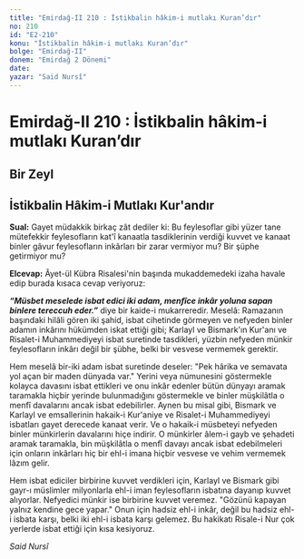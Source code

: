 ```yaml
---
title: "Emirdağ-II 210 : İstikbalin hâkim-i mutlakı Kuran’dır"
no: 210
id: "E2-210"
konu: "İstikbalin hâkim-i mutlakı Kuran’dır"
bolge: "Emirdağ-II"
donem: "Emirdağ 2 Dönemi"
date: 
yazar: "Said Nursî"
---
```


# Emirdağ-II 210 : İstikbalin hâkim-i mutlakı Kuran’dır

## Bir Zeyl

## İstikbalin Hâkim-i Mutlakı Kur'andır

**Sual:** Gayet müdakkik birkaç zât dediler ki: Bu feylesoflar gibi yüzer tane mütefekkir feylesofların kat'î kanaatla tasdiklerinin verdiği kuvvet ve kanaat binler gâvur feylesofların inkârları bir zarar vermiyor mu? Bir şüphe getirmiyor mu?

**Elcevap:** Âyet-ül Kübra Risalesi'nin başında mukaddemedeki izaha havale edip burada kısaca cevap veriyoruz:

***“Müsbet meselede isbat edici iki adam, menfîce inkâr yoluna sapan binlere tereccuh eder.”*** diye bir kaide-i mukarreredir. Meselâ: Ramazanın başındaki hilâli gören iki şahid, isbat cihetinde görmeyen ve nefyeden binler adamın inkârını hükümden iskat ettiği gibi; Karlayl ve Bismark'ın Kur'anı ve Risalet-i Muhammediyeyi isbat suretinde tasdikleri, yüzbin nefyeden münkir feylesofların inkârı değil bir şübhe, belki bir vesvese vermemek gerektir.

Hem meselâ bir-iki adam isbat suretinde deseler: "Pek hârika ve semavata yol açan bir maden dünyada var." Yerini veya nümunesini göstermekle kolayca davasını isbat ettikleri ve onu inkâr edenler bütün dünyayı aramak taramakla hiçbir yerinde bulunmadığını göstermekle ve binler müşkilâtla o menfî davalarını ancak isbat edebilirler. Aynen bu misal gibi, Bismark ve Karlayl ve emsallerinin hakaik-i Kur'aniye ve Risalet-i Muhammediyeyi isbatları gayet derecede kanaat verir. Ve o hakaik-i müsbeteyi nefyeden binler münkirlerin davalarını hiçe indirir. O münkirler âlem-i gayb ve şehadeti aramak taramakla, bin müşkilâtla o menfî davayı ancak isbat edebilmeleri için onların inkârları hiç bir ehl-i imana hiçbir vesvese ve vehim vermemek lâzım gelir.

Hem isbat ediciler birbirine kuvvet verdikleri için, Karlayl ve Bismark gibi gayr-ı müslimler milyonlarla ehl-i iman feylesofların isbatına dayanıp kuvvet alıyorlar. Nefyedici münkir ise birbirine kuvvet veremez. "Gözünü kapayan yalnız kendine gece yapar." Onun için hadsiz ehl-i inkâr, değil bu hadsiz ehl-i isbata karşı, belki iki ehl-i isbata karşı gelemez. Bu hakikatı Risale-i Nur çok yerlerde isbat ettiği için kısa kesiyoruz.

*Said Nursî*
